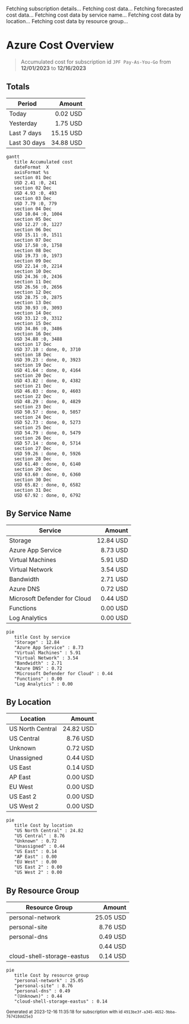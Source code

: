 Fetching subscription details...
Fetching cost data...
Fetching forecasted cost data...
Fetching cost data by service name...
Fetching cost data by location...
Fetching cost data by resource group...
# Azure Cost Overview

> Accumulated cost for subscription id `JPF Pay-As-You-Go` from **12/01/2023** to **12/16/2023**

## Totals

|Period|Amount|
|---|---:|
|Today|0.02 USD|
|Yesterday|1.75 USD|
|Last 7 days|15.15 USD|
|Last 30 days|34.88 USD|

```mermaid
gantt
   title Accumulated cost
   dateFormat  X
   axisFormat %s
   section 01 Dec
   USD 2.41 :0, 241
   section 02 Dec
   USD 4.93 :0, 493
   section 03 Dec
   USD 7.79 :0, 779
   section 04 Dec
   USD 10.04 :0, 1004
   section 05 Dec
   USD 12.27 :0, 1227
   section 06 Dec
   USD 15.11 :0, 1511
   section 07 Dec
   USD 17.58 :0, 1758
   section 08 Dec
   USD 19.73 :0, 1973
   section 09 Dec
   USD 22.14 :0, 2214
   section 10 Dec
   USD 24.36 :0, 2436
   section 11 Dec
   USD 26.56 :0, 2656
   section 12 Dec
   USD 28.75 :0, 2875
   section 13 Dec
   USD 30.93 :0, 3093
   section 14 Dec
   USD 33.12 :0, 3312
   section 15 Dec
   USD 34.86 :0, 3486
   section 16 Dec
   USD 34.88 :0, 3488
   section 17 Dec
   USD 37.10 : done, 0, 3710
   section 18 Dec
   USD 39.23 : done, 0, 3923
   section 19 Dec
   USD 41.64 : done, 0, 4164
   section 20 Dec
   USD 43.82 : done, 0, 4382
   section 21 Dec
   USD 46.03 : done, 0, 4603
   section 22 Dec
   USD 48.29 : done, 0, 4829
   section 23 Dec
   USD 50.57 : done, 0, 5057
   section 24 Dec
   USD 52.73 : done, 0, 5273
   section 25 Dec
   USD 54.79 : done, 0, 5479
   section 26 Dec
   USD 57.14 : done, 0, 5714
   section 27 Dec
   USD 59.26 : done, 0, 5926
   section 28 Dec
   USD 61.40 : done, 0, 6140
   section 29 Dec
   USD 63.60 : done, 0, 6360
   section 30 Dec
   USD 65.82 : done, 0, 6582
   section 31 Dec
   USD 67.92 : done, 0, 6792
```

## By Service Name

|Service|Amount|
|---|---:|
|Storage|12.84 USD|
|Azure App Service|8.73 USD|
|Virtual Machines|5.91 USD|
|Virtual Network|3.54 USD|
|Bandwidth|2.71 USD|
|Azure DNS|0.72 USD|
|Microsoft Defender for Cloud|0.44 USD|
|Functions|0.00 USD|
|Log Analytics|0.00 USD|

```mermaid
pie
   title Cost by service
   "Storage" : 12.84
   "Azure App Service" : 8.73
   "Virtual Machines" : 5.91
   "Virtual Network" : 3.54
   "Bandwidth" : 2.71
   "Azure DNS" : 0.72
   "Microsoft Defender for Cloud" : 0.44
   "Functions" : 0.00
   "Log Analytics" : 0.00
```

## By Location

|Location|Amount|
|---|---:|
|US North Central|24.82 USD|
|US Central|8.76 USD|
|Unknown|0.72 USD|
|Unassigned|0.44 USD|
|US East|0.14 USD|
|AP East|0.00 USD|
|EU West|0.00 USD|
|US East 2|0.00 USD|
|US West 2|0.00 USD|

```mermaid
pie
   title Cost by location
   "US North Central" : 24.82
   "US Central" : 8.76
   "Unknown" : 0.72
   "Unassigned" : 0.44
   "US East" : 0.14
   "AP East" : 0.00
   "EU West" : 0.00
   "US East 2" : 0.00
   "US West 2" : 0.00
```

## By Resource Group

|Resource Group|Amount|
|---|---:|
|personal-network|25.05 USD|
|personal-site|8.76 USD|
|personal-dns|0.49 USD|
||0.44 USD|
|cloud-shell-storage-eastus|0.14 USD|

```mermaid
pie
   title Cost by resource group
   "personal-network" : 25.05
   "personal-site" : 8.76
   "personal-dns" : 0.49
   "(Unknown)" : 0.44
   "cloud-shell-storage-eastus" : 0.14
```

<sup>Generated at 2023-12-16 11:35:18 for subscription with id `4913be3f-a345-4652-9bba-767418dd25e3`</sup>

